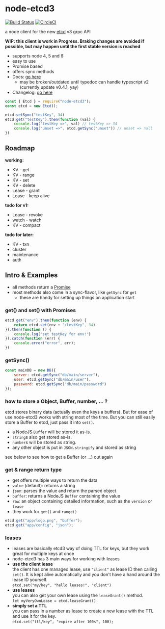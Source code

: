 # node-etcd3

[![Build Status](https://travis-ci.org/CitySim/node-etcd3.svg?branch=master)](https://travis-ci.org/CitySim/node-etcd3)
[![CircleCI](https://circleci.com/gh/CitySim/node-etcd3/tree/master.svg?style=svg)](https://circleci.com/gh/CitySim/node-etcd3/tree/master)

a node client for the new [etcd](https://github.com/coreos/etcd/) v3 grpc API

**WIP: this client is work in Progress. Braking changes are avoided if possible, but may happen until the first stable version is reached**

* supports node 4, 5 and 6
* easy to use
* Promise based
* offers sync methods
* Docs: [go here](https://citysim.github.io/node-etcd3)
  * may be broken/outdated until typedoc can handle typescript v2 (currently update v0.4.1, yay)
* Changelog: [go here](https://github.com/CitySim/node-etcd3/blob/master/CHANGELOG.md)

```javascript
const { Etcd } = require("node-etcd3");
const etcd = new Etcd();

etcd.setSync("testKey", 34)
etcd.get("testKey").then(function (val) {
    console.log("testKey =>", val) // testKey => 34
    console.log("unset =>", etcd.getSync("unset")) // unset => null
})
```

## Roadmap

**working:**
* KV - get
* KV - range
* KV - set
* KV - delete
* Lease - grant
* Lease - keep alive

**todo for v1:**
* Lease - revoke
* watch - watch
* KV - compact

**todo for later:**
* KV - txn
* cluster
* maintenance
* auth

## Intro & Examples

* all methods return a [Promise](https://developer.mozilla.org/docs/Web/JavaScript/Reference/Global_Objects/Promise)
* most methods also come in a sync-flavor, like `getSync` for `get`
  * these are handy for setting up things on application start

### get() and set() with Promises

```javascript
etcd.get("env").then(function (env) {
    return etcd.set(env + "/testKey", 34)
}).then(function () {
    console.log("set testKey for env!")
}).catch(function (err) {
    console.error("error", err);
})
```

### getSync()

```javascript
const mainDB = new DB({
    server: etcd.getSync("db/main/server"),
    user: etcd.getSync("db/main/user"),
    password: etcd.getSync("db/main/password")
});
```

### how to store a Object, Buffer, number, ... ?

etcd stores binary data (actually even the keys a buffers). But for ease of use node-etcd3 works with string most of the time. But you can still
easily store a Buffer to etcd, just pass it into `set()`.
* a NodeJS `Buffer` will be stored it as-is.
* `string`s also get stored as-is.
* `number`s will be stored as string.
* any other object is put in `JSON.stringify` and stored as string

see below to see how to get a Buffer (or ...) out again

### get & range return type

* get offers multiple ways to return the data
 * `value` (default): returns a string
 * `json`: parses the value and return the parsed object
 * `buffer`: returns a NodeJS `Buffer` containing the value
 * `raw`: an object containing detailed information, such as the `version` or `lease`
* they work for `get()` and `range()`

```javascript
etcd.get("app/logo.png", "buffer");
etcd.get("app/config", "json");
```

### leases

* leases are basically etcd3 way of doing TTL for keys, but they work great for multiple keys at once
* node-etcd3 has 3 main ways for working with leases
 * **use the client lease**  
   the client has one managed lease, use `"client"` as lease ID then calling `set()`. It is kept alive automatically and you don't have a hand
   around the lease ID yourself.  
   `etcd.set("my/key", "hello leases!", "client")`
 * **use leases**  
   you can also get your own lease using the `leaseGrant()` method.  
   `let myVeryOwnLease = etcd.leaseGrant()`
 * **simply set a TTL**  
   you can pass in a number as lease to create a new lease with the TTL and use it for the key.  
   `etcd.set("ttl/key", "expire after 100s", 100);`
